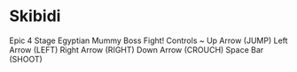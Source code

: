 # Skibidi
Epic 4 Stage Egyptian Mummy Boss Fight! Controls ~ Up Arrow (JUMP) Left Arrow (LEFT) Right Arrow (RIGHT) Down Arrow (CROUCH) Space Bar (SHOOT)
